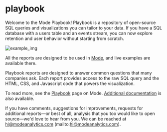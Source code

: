 playbook
========

Welcome to the Mode Playbook! Playbook is a repository of open-source SQL queries and visualizations you can tailor to your data. If you have a SQL database with a users table and an events stream, you can now explore retention and user behavior without starting from scratch. 

![example_img](https://modeanalytics.zendesk.com/hc/en-us/article_attachments/201565660/How_Users_Move_Through_Your_Product___Mode.png)

All the reports are designed to be used in [Mode](http://www.modeanalytics.com/), and live examples are available there. 

Playbook reports are designed to answer common questions that many companies ask. Each report provides access to the raw SQL query and the HTML, CSS, and Javascript code that powers the visualization. 

To read more, see the [Playbook](http://about.modeanalytics.com/playbook) page on Mode. [Additional documentation](https://modeanalytics.zendesk.com/hc/en-us/articles/203511970-Playbook-Overview) is also available.

If you have comments, suggestions for improvements, requests for additional reports—or best of all, analysis that you too would like to open source—we'd love to hear from you. We can be reached at hi@modeanalytics.com (mailto:hi@modeanalytics.com).
